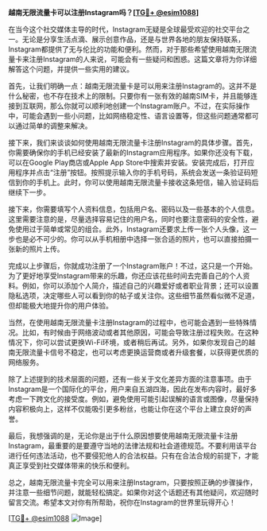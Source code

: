 **越南无限流量卡可以注册Instagram吗？[[TG💪+ @esim1088](https://t.me/s/esim1088)]**

在当今这个社交媒体主导的时代，Instagram无疑是全球最受欢迎的社交平台之一。无论是分享生活点滴、展示创意作品，还是与世界各地的朋友保持联系，Instagram都提供了无与伦比的功能和便利。然而，对于那些希望使用越南无限流量卡来注册Instagram的人来说，可能会有一些疑问和困惑。这篇文章将为你详细解答这个问题，并提供一些实用的建议。

首先，让我们明确一点：越南无限流量卡是可以用来注册Instagram的。这并不是什么秘密，也不存在技术上的限制。只要你有一张有效的越南SIM卡，并且能够连接到互联网，那么你就可以顺利地创建一个Instagram账户。不过，在实际操作中，可能会遇到一些小问题，比如网络稳定性、语言设置等，但这些问题通常都可以通过简单的调整来解决。

接下来，我们来谈谈如何使用越南无限流量卡注册Instagram的具体步骤。首先，你需要确保你的手机已经安装了最新的Instagram应用程序。如果你还没有下载，可以在Google Play商店或Apple App Store中搜索并安装。安装完成后，打开应用程序并点击“注册”按钮。按照提示输入你的手机号码，系统会发送一条验证码短信到你的手机上。此时，你可以使用越南无限流量卡接收这条短信，输入验证码后继续下一步。

接下来，你需要填写个人资料信息，包括用户名、密码以及一些基本的个人信息。这里需要注意的是，尽量选择容易记住的用户名，同时也要注意密码的安全性，避免使用过于简单或常见的组合。此外，Instagram还要求上传一张个人头像，这一步也是必不可少的。你可以从手机相册中选择一张合适的照片，也可以直接拍摄一张新的照片上传。

完成以上步骤后，你就成功注册了一个Instagram账户！不过，这只是一个开始。为了更好地享受Instagram带来的乐趣，你还应该花些时间去完善自己的个人资料。例如，你可以添加个人简介，描述自己的兴趣爱好或者职业背景；还可以设置隐私选项，决定哪些人可以看到你的帖子或关注你。这些细节虽然看似微不足道，但却能极大地提升你的用户体验。

当然，在使用越南无限流量卡注册Instagram的过程中，也可能会遇到一些特殊情况。比如，有时候由于网络波动或者其他原因，可能会导致注册过程失败。在这种情况下，你可以尝试更换Wi-Fi环境，或者稍后再试。另外，如果你发现自己的越南无限流量卡信号不稳定，也可以考虑更换运营商或者升级套餐，以获得更优质的网络服务。

除了上述提到的技术层面的问题，还有一些关于文化差异方面的注意事项。由于Instagram是一个国际化的平台，用户来自五湖四海，因此在发布内容时，最好多考虑一下跨文化的接受度。例如，避免使用可能引起误解的语言或图像，尽量保持内容积极向上，这样不仅能吸引更多粉丝，也能让你在这个平台上建立良好的声誉。

最后，我想强调的是，无论你是出于什么原因想要使用越南无限流量卡注册Instagram，最重要的是要遵守当地的法律法规和社会道德规范。不要利用该平台进行任何违法活动，也不要侵犯他人的合法权益。只有在合法合规的前提下，才能真正享受到社交媒体带来的快乐和便利。

总之，越南无限流量卡完全可以用来注册Instagram，只要按照正确的步骤操作，并注意一些细节问题，就能轻松搞定。如果你对这个话题还有其他疑问，欢迎随时留言交流。希望本文对你有所帮助，祝你在Instagram的世界里玩得开心！

[[TG💪+ @esim1088](https://t.me/s/esim1088) ![Image](https://i.postimg.cc/4NQfJmqS/Snipaste-2025-05-13-00-14-12.png)]